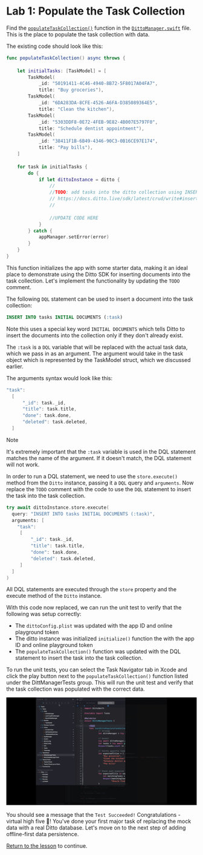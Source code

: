 # Lab 1: Populate the Task Collection

Find the [`populateTaskCollection()`](../../swift/Tasks/Data/DittoManager.swift#L109) function in the [`DittoManager.swift`](https://github.com/ditto-examples/ditto-university/blob/main/course-101/swift/Tasks/Data/DittoManager.swift) file.  This is the place to populate the task collection with data.  

The existing code should look like this:

```swift
func populateTaskCollection() async throws {
	
	let initialTasks: [TaskModel] = [
		TaskModel(
			_id: "50191411-4C46-4940-8B72-5F8017A04FA7",
			title: "Buy groceries"),
		TaskModel(
			_id: "6DA283DA-8CFE-4526-A6FA-D385089364E5",
			title: "Clean the kitchen"),
		TaskModel(
			_id: "5303DDF8-0E72-4FEB-9E82-4B007E5797F0",
			title: "Schedule dentist appointment"),
		TaskModel(
			_id: "38411F1B-6B49-4346-90C3-0B16CE97E174",
			title: "Pay bills"),
	]
	
	for task in initialTasks {
		do {
			if let dittoInstance = ditto {
				//
				//TODO: add tasks into the ditto collection using INSERT statment
				// https://docs.ditto.live/sdk/latest/crud/write#inserting-documents
				//
				
				//UPDATE CODE HERE
			}
		} catch {
			appManager.setError(error)
		}
	}
}
```

This function initializes the app with some starter data, making it an ideal place to demonstrate using the Ditto SDK for inserting documents into the task collection. Let's implement the functionality by updating the `TODO` comment.

The following `DQL` statement can be used to insert a document into the task collection:
```sql
INSERT INTO tasks INITIAL DOCUMENTS (:task)
```
Note this uses a special key word `INITIAL DOCUMENTS` which tells Ditto to insert the documents into the collection only if they don't already exist.  

The `:task` is a `DQL` variable that will be replaced with the actual task data, which we pass in as an argument.  The argument would take in the task object which is represented by the TaskModel struct, which we discussed earlier.

The arguments syntax would look like this:
```swift
"task": 
  [
      "_id": task._id,
      "title": task.title,
      "done": task.done,
      "deleted": task.deleted,
  ]
```

> [!NOTE] 
>It's extremely important that the `:task` variable is used in the DQL statement matches the name of the argument.  If it doesn't match, the DQL statement will not work.

In order to run a DQL statement, we need to use the `store.execute()` method from the `Ditto` instance, passing it a `DQL` query and `arguments`.  Now replace the `TODO` comment with the code to use the `DQL` statement to insert the task into the task collection.

```swift
try await dittoInstance.store.execute(
  query: "INSERT INTO tasks INITIAL DOCUMENTS (:task)",
  arguments: [
    "task":
     [
         "_id": task._id,
         "title": task.title,
         "done": task.done,
         "deleted": task.deleted,
     ]
  ]
)
```

All DQL statements are executed through the `store` property and the execute method of the `Ditto` instance.

With this code now replaced, we can run the unit test to verify that the following was setup correctly:
- The `dittoConfig.plist` was updated with the app ID and online playground token
- The ditto instance was initialized `initialize()` function the with the app ID and online playground token
- The `populateTaskCollection()`  function was updated with the DQL statement to insert the task into the task collection.

To run the unit tests, you can select the Task Navigator tab in Xcode and click the play button next to the `populateTaskCollection()` function listed under the DittManagerTests group.  This will run the unit test and verify that the task collection was populated with the correct data.

![Unit Tests](../../assets/unit-tests.gif)

You should see a message that the `Test Succeeded!`   Congratulations - virtual high five 🙏! You've done your first major task of replacing the mock data with a real Ditto database.  Let's move on to the next step of adding offline-first data persistence.  

[Return to the lesson](../README.md) to continue.